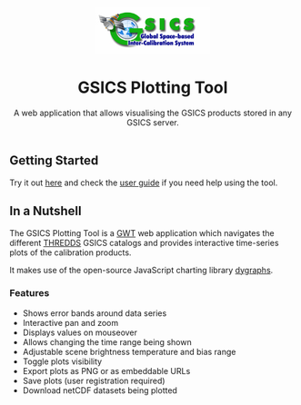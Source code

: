 
<div align="center">
  <a href=http://gsics.wmo.int/>
    <img src="https://raw.githubusercontent.com/GDWG-GSICS/Plotting_tool/master/src/org/eumetsat/usd/gcp/client/resources/images/GSICS_logo_OPE.jpg" alt="GSICS Homepage" />
  </a>
</div>

<h1 align="center">GSICS Plotting Tool</h1>

<div align="center">
 A web application that allows visualising the GSICS products stored in any GSICS server.
</div>

<br />

## Getting Started
Try it out [here][GSICS Plotting Tool Demo] and check the [user guide] if you need help using the tool.

## In a Nutshell
The GSICS Plotting Tool is a [GWT] web application which navigates the different [THREDDS] GSICS catalogs and provides interactive time-series plots of the calibration products.

It makes use of the open-source JavaScript charting library [dygraphs].

### Features
- Shows error bands around data series
- Interactive pan and zoom
- Displays values on mouseover
- Allows changing the time range being shown
- Adjustable scene brightness temperature and bias range
- Toggle plots visibility
- Export plots as PNG or as embeddable URLs
- Save plots (user registration required)
- Download netCDF datasets being plotted


[GSICS Homepage]:http://gsics.wmo.int/
[Logo]:src/org/eumetsat/usd/gcp/client/resources/images/GSICS_logo_OPE.jpg
[GSICS Plotting Tool Demo]:http://gsics.tools.eumetsat.int/plotter
[User Guide]:src/org/eumetsat/usd/gcp/client/resources/pdf/GSICS_Plotting_Tool_UserGuide.pdf
[GWT]:http://gwtproject.org
[THREDDS]:http://www.unidata.ucar.edu/software/thredds/current/tds/
[dygraphs]:http://dygraphs.com/
